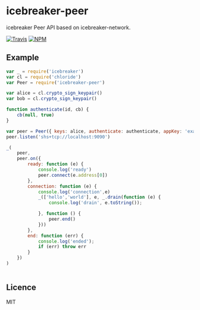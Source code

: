 # icebreaker-peer
icebreaker Peer API based on icebreaker-network.

[![Travis](https://img.shields.io/travis/alligator-io/icebreaker-peer.svg)](https://travis-ci.org/alligator-io/icebreaker-peer)
[![NPM](https://img.shields.io/npm/dm/icebreaker-network.svg)](https://www.npmjs.com/package/icebreaker-peer)

## Example
```javascript
var _ = require('icebreaker')
var cl = require('chloride')
var Peer = require('icebreaker-peer')

var alice = cl.crypto_sign_keypair()
var bob = cl.crypto_sign_keypair()

function authenticate(id, cb) {
    cb(null, true)
}

var peer = Peer({ keys: alice, authenticate: authenticate, appKey: 'example@1.0.0' })
peer.listen('shs+tcp://localhost:9090')

_(
    peer,
    peer.on({
        ready: function (e) {
            console.log('ready')
            peer.connect(e.address[0])
        },
        connection: function (e) {
            console.log('connection',e)
            _(['hello','world'], e, _.drain(function (e) {
                console.log('drain', e.toString());

            }, function () {
                peer.end()
            }))
        },
        end: function (err) {
            console.log('ended');
            if (err) throw err
        }
    })
)
  
  ```
## Licence
MIT

